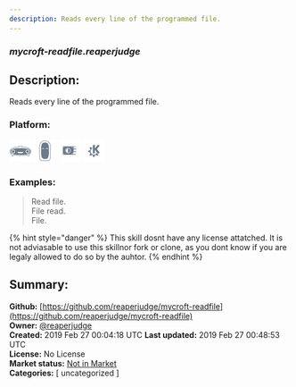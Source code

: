 ```yaml
---
description: Reads every line of the programmed file.
---
```


### _mycroft-readfile.reaperjudge_  
## Description:  
Reads every line of the programmed file.  
  
### Platform:  
 ![Mark I](../.gitbook/assets/mark-1-icon.png)  ![Mark II](../.gitbook/assets/mark-2-icon.png)  ![Picroft](../.gitbook/assets/picroft-icon.png)  ![plasmoid](../.gitbook/assets/kde.png)   
### Examples:  
> Read file.  
> File read.  
> File.  
  
{% hint style="danger" %}
This skill dosnt have any license attatched. It is not adviasable to use this skillnor fork or clone, as you dont know if you are legaly allowed to do so by the auhtor.
{% endhint %}
  
## Summary:  
**Github:** [https://github.com/reaperjudge/mycroft-readfile](https://github.com/reaperjudge/mycroft-readfile)  
**Owner:** [@reaperjudge](https://github.com/reaperjudge)  
**Created:** 2019 Feb 27 00:04:18 UTC  **Last updated:** 2019 Feb 27 00:48:53 UTC  
**License:** No License  
**Market status:** [Not in Market](https://market.mycroft.ai/skill/)  
**Categories:** [ uncategorized ]   
